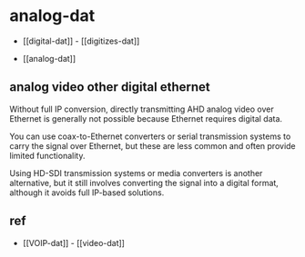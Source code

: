 
# analog-dat

- [[digital-dat]] - [[digitizes-dat]]

- [[analog-dat]]

## analog video other digital ethernet 

Without full IP conversion, directly transmitting AHD analog video over Ethernet is generally not possible because Ethernet requires digital data.

You can use coax-to-Ethernet converters or serial transmission systems to carry the signal over Ethernet, but these are less common and often provide limited functionality.

Using HD-SDI transmission systems or media converters is another alternative, but it still involves converting the signal into a digital format, although it avoids full IP-based solutions.


## ref 

- [[VOIP-dat]] - [[video-dat]]